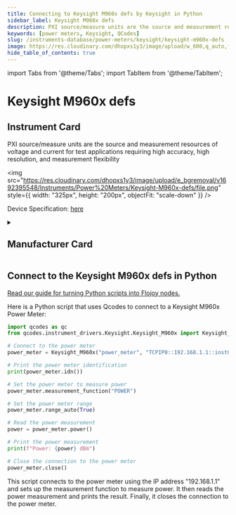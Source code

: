 ```yaml
---
title: Connecting to Keysight M960x defs by Keysight in Python
sidebar_label: Keysight M960x defs
description: PXI source/measure units are the source and measurement resources of voltage and current for test applications requiring high accuracy, high resolution, and measurement flexibility
keywords: [power meters, Keysight, QCodes]
slug: /instruments-database/power-meters/keysight/keysight-m960x-defs
image: https://res.cloudinary.com/dhopxs1y3/image/upload/w_600,q_auto,f_auto/e_bgremoval/v1692395548/Instruments/Power%20Meters/Keysight-M960x-defs/file.jpg
hide_table_of_contents: true
---
```


import Tabs from '@theme/Tabs';
import TabItem from '@theme/TabItem';

# Keysight M960x defs

## Instrument Card

<div className="flex">

<div>

PXI source/measure units are the source and measurement resources of voltage and current for test applications requiring high accuracy, high resolution, and measurement flexibility

</div>

<img src="https://res.cloudinary.com/dhopxs1y3/image/upload/e_bgremoval/v1692395548/Instruments/Power%20Meters/Keysight-M960x-defs/file.png" style={{ width: "325px", height: "200px", objectFit: "scale-down" }} />

</div>

<div className="flex text-center">

<p>Device Specification: <a target="\_blank" href="/instruments-database/all-instruments/">here</a></p>

</div>

<details style={{ marginTop: "15px"}}>
<summary><h2>Manufacturer Card</h2></summary>

<img src="https://res.cloudinary.com/dhopxs1y3/image/upload/v1692125973/Instruments/Vendor%20Logos/Keysight.png" style={{ width: "100%", height: "170px",objectFit: "scale-down" }} />

Keysight Technologies, or Keysight, is an American company that manufactures electronics test and measurement equipment and software.

<ul>
  <li>Headquarters: USA</li>
  <li>Yearly Revenue (millions, USD): 5420.0</li>
  <li>Vendor Website: <a href="https://www.keysight.com/us/en/home.html">here</a></li>
</ul>
</details>

## Connect to the Keysight M960x defs in Python

[Read our guide for turning Python scripts into Flojoy nodes.](https://docs.flojoy.ai/custom-nodes/creating-custom-node/)
<Tabs>
<TabItem value="QCodes" label="QCodes">

Here is a Python script that uses Qcodes to connect to a Keysight M960x Power Meter:

```python
import qcodes as qc
from qcodes.instrument_drivers.Keysight.Keysight_M960x import Keysight_M960x

# Connect to the power meter
power_meter = Keysight_M960x("power_meter", "TCPIP0::192.168.1.1::inst0::INSTR")

# Print the power meter identification
print(power_meter.idn())

# Set the power meter to measure power
power_meter.measurement_function("POWER")

# Set the power meter range
power_meter.range_auto(True)

# Read the power measurement
power = power_meter.power()

# Print the power measurement
print(f"Power: {power} dBm")

# Close the connection to the power meter
power_meter.close()
```

This script connects to the power meter using the IP address "192.168.1.1" and sets up the measurement function to measure power. It then reads the power measurement and prints the result. Finally, it closes the connection to the power meter.

</TabItem>
</Tabs>